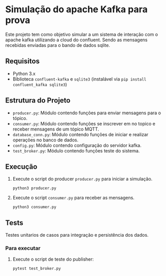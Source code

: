 # Simulação do apache Kafka para prova

Este projeto tem como objetivo simular a um sistema de interação com o apache kafka utilizando a cloud do confluent. Sendo as mensagens recebidas enviadas para o bando de dados sqlite.

## Requisitos

- Python 3.x
- Biblioteca `confluent-kafka` e `sqlite3` (instalável via `pip install confluent_kafka sqlite3`)

## Estrutura do Projeto

- `producer.py`: Módulo contendo funções para enviar mensagens para o tópico.
- `consumer.py`: Módulo contendo funções se inscrever em no topico e receber mensagens de um tópico MQTT.
- `database_conn.py`: Módulo contendo funções de iniciar e realizar operações no banco de dados.
- `config.py`: Módulo contendo configuração do servidor kafka.
- `test_broker.py`: Módulo contendo funções teste do sistema.

## Execução

1. Execute o script do producer `producer.py` para iniciar a simulação.
    ```
    python3 producer.py
    ```
2. Execute o script `consumer.py` para receber as mensagens.
    ```
    python3 consumer.py
    ```
## Tests
Testes unitarios de casos para integração e persistência dos dados.

### Para executar

1. Execute o script de teste do publisher:
    ```
    pytest test_broker.py
    ```
